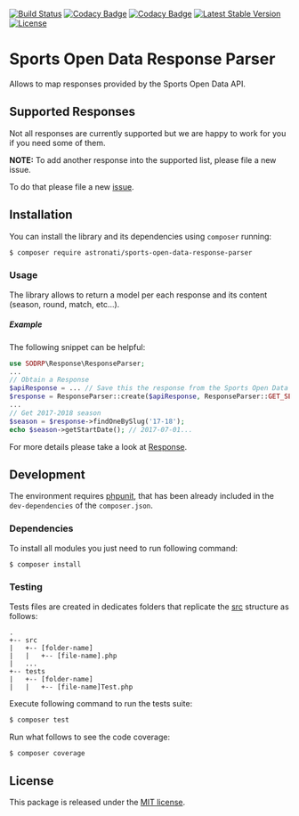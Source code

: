 [![Build Status](https://travis-ci.org/astronati/php-sports-open-data-response-parser.svg?branch=master)](https://travis-ci.org/astronati/php-sports-open-data-response-parser)
[![Codacy Badge](https://api.codacy.com/project/badge/Grade/3caf1d767596416b973fbabc96fef324)](https://www.codacy.com/app/astronati/php-sports-open-data-response-parser?utm_source=github.com&amp;utm_medium=referral&amp;utm_content=astronati/php-sports-open-data-response-parser&amp;utm_campaign=Badge_Grade)
[![Codacy Badge](https://api.codacy.com/project/badge/Coverage/3caf1d767596416b973fbabc96fef324)](https://www.codacy.com/app/astronati/php-sports-open-data-response-parser?utm_source=github.com&utm_medium=referral&utm_content=astronati/php-sports-open-data-response-parser&utm_campaign=Badge_Coverage)
[![Latest Stable Version](https://poser.pugx.org/astronati/sports-open-data-response-parser/v/stable)](https://packagist.org/packages/astronati/sports-open-data-response-parser)
[![License](https://poser.pugx.org/astronati/sports-open-data-response-parser/license)](https://packagist.org/packages/astronati/sports-open-data-response-parser)

# Sports Open Data Response Parser
Allows to map responses provided by the Sports Open Data API.

## Supported Responses
Not all responses are currently supported but we are happy to work for you if you need some of them.

**NOTE:** To add another response into the supported list, please file a new issue.

To do that please file a new [issue](https://github.com/astronati/php-sports-open-data-response-parser/issues/new).

## Installation
You can install the library and its dependencies using `composer` running:
```sh
$ composer require astronati/sports-open-data-response-parser
```

### Usage
The library allows to return a model per each response and its content (season, round, match, etc...).

##### Example
The following snippet can be helpful:

```php
use SODRP\Response\ResponseParser;
...
// Obtain a Response
$apiResponse = ... // Save this the response from the Sports Open Data API
$response = ResponseParser::create($apiResponse, ResponseParser::GET_SEASONS_AVAILABLE);
...
// Get 2017-2018 season
$season = $response->findOneBySlug('17-18');
echo $season->getStartDate(); // 2017-07-01...
```

For more details please take a look at [Response](https://github.com/astronati/php-sports-open-data-response-parser/tree/master/src/Response).

## Development
The environment requires [phpunit](https://phpunit.de/), that has been already included in the `dev-dependencies` of the
`composer.json`.

### Dependencies
To install all modules you just need to run following command:

```sh
$ composer install
```

### Testing
Tests files are created in dedicates folders that replicate the
[src](https://github.com/astronati/php-sports-open-data-response-parser/tree/master/src) structure as follows:
```
.
+-- src
|   +-- [folder-name]
|   |   +-- [file-name].php
|   ...
+-- tests
|   +-- [folder-name]
|   |   +-- [file-name]Test.php
```

Execute following command to run the tests suite:
```sh
$ composer test
```

Run what follows to see the code coverage:
```sh
$ composer coverage
```

## License
This package is released under the [MIT license](LICENSE.md).

